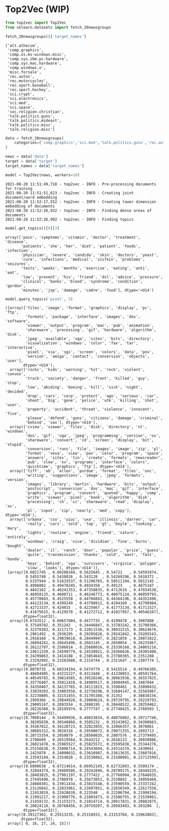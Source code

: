 # Top2Vec (WIP)


```python
from top2vec import Top2Vec
from sklearn.datasets import fetch_20newsgroups
```


```python
fetch_20newsgroups()['target_names']
```




    ['alt.atheism',
     'comp.graphics',
     'comp.os.ms-windows.misc',
     'comp.sys.ibm.pc.hardware',
     'comp.sys.mac.hardware',
     'comp.windows.x',
     'misc.forsale',
     'rec.autos',
     'rec.motorcycles',
     'rec.sport.baseball',
     'rec.sport.hockey',
     'sci.crypt',
     'sci.electronics',
     'sci.med',
     'sci.space',
     'soc.religion.christian',
     'talk.politics.guns',
     'talk.politics.mideast',
     'talk.politics.misc',
     'talk.religion.misc']




```python
data = fetch_20newsgroups(
    categories=['comp.graphics','sci.med','talk.politics.guns','rec.autos','soc.religion.christian']
)
```


```python
news = data['data']
target = data['target']
target_names = data['target_names']
```


```python
model = Top2Vec(news, workers=10)
```

    2021-08-20 11:51:49,718 - top2vec - INFO - Pre-processing documents for training
    2021-08-20 11:51:51,623 - top2vec - INFO - Creating joint document/word embedding
    2021-08-20 11:52:17,552 - top2vec - INFO - Creating lower dimension embedding of documents
    2021-08-20 11:52:26,932 - top2vec - INFO - Finding dense areas of documents
    2021-08-20 11:52:26,992 - top2vec - INFO - Finding topics



```python
model.get_topics()[0][3]
```




    array(['pain', 'symptoms', 'vitamin', 'doctor', 'treatment', 'disease',
           'patients', 'she', 'her', 'diet', 'patient', 'foods', 'infection',
           'physician', 'severe', 'candida', 'skin', 'doctors', 'yeast',
           'cure', 'infections', 'medical', 'zisfein', 'problems', 'seizures',
           'tests', 'weeks', 'months', 'exercise', 'eating', 'anti', 'eat',
           'low', 'prevent', 'hiv', 'friend', 'dsl', 'advice', 'pressure',
           'clinical', 'banks', 'blood', 'syndrome', 'condition', 'gordon',
           'minutes', 'jxp', 'damage', 'cadre', 'food'], dtype='<U14')




```python
model.query_topics('pixel', 5)
```




    ([array(['files', 'image', 'format', 'graphics', 'display', 'pc', 'ftp',
             'formats', 'package', 'interface', 'images', 'dos', 'software',
             'viewer', 'output', 'program', 'mac', 'pub', 'animation',
             'shareware', 'processing', 'gif', 'hardware', 'algorithm', 'disk',
             'jpeg', 'available', 'vga', 'sites', 'bits', 'directory',
             'visualization', 'windows', 'color', 'fax', 'tar', 'interactive',
             'pixel', 'via', 'sgi', 'screen', 'colors', 'data', 'pov',
             'version', 'amiga', 'contact', 'conversion', 'objects', 'user'],
            dtype='<U14'),
      array(['rocks', 'kids', 'warning', 'hit', 'rock', 'violent', 'convex',
             'truck', 'society', 'danger', 'front', 'killed', 'guy', 'stop',
             'low', 'abiding', 'boeing', 'kill', 'sick', 'night', 'decided',
             'drop', 'cars', 'corp', 'protect', 'ago', 'serious', 'car',
             'shoot', 'big', 'gone', 'police', 'utk', 'killing', 'shot', 'user',
             'property', 'accident', 'threat', 'violence', 'innocent', 'five',
             'please', 'defend', 'guns', 'citizens', 'damage', 'criminal',
             'behind', 'vax'], dtype='<U14'),
      array(['cview', 'viewer', 'files', 'disk', 'directory', 'nl', 'windows',
             'dos', 'gif', 'vga', 'jpeg', 'programming', 'version', 'os',
             'shareware', 'convert', 'cd', 'screen', 'display', 'bit', 'stupid',
             'conversion', 'runs', 'file', 'images', 'image', 'zip', 'pl',
             'format', 'vesa', 'view', 'pov', 'color', 'program', 'space',
             'answers', 'sites', 'tin', 'create', 'formats', 'newsreader',
             'pub', 'slow', 'xv', 'programs', 'interface', 'colors',
             'quicktime', 'graphics', 'ftp'], dtype='<U14'),
      array(['tiff', 'ab', 'allen', 'purdue', 'format', 'files', 'unc',
             'writing', 'suggestions', 'image', 'jpeg', 'formats', 'version',
             'images', 'library', 'martin', 'hardware', 'bits', 'output',
             'postscript', 'conversion', 'dos', 'mac', 'gif', 'interface',
             'graphics', 'program', 'convert', 'quoted', 'happy', 'comp',
             'write', 'viewer', 'pixel', 'book', 'algorithm', 'disk',
             'processing', 'ch', 'cc', 'shareware', 'read', 'display', 'xv',
             'pl', 'input', 'zip', 'nearly', 'med', 'copy'], dtype='<U14'),
      array(['urbana', 'cso', 'uiuc', 'uxa', 'illinois', 'darren', 'car',
             'really', 'cars', 'sold', 'top', 'gt', 'boyle', 'looking', 'mary',
             'lights', 'routine', 'engine', 'friend', 'saturn', 'entirely',
             'windows', 'craig', 'nice', 'dividian', 'fine', 'burns', 'bought',
             'dealer', 'il', 'ranch', 'door', 'popular', 'price', 'guess',
             'quite', 'transmission', 'thanks', 'cold', 'east', 'fast', 'honda',
             'keys', 'behind', 'vga', 'survivors', 'virginia', 'polygon',
             'slow', 'looks'], dtype='<U14')],
     [array([0.6021745 , 0.60208344, 0.5625645 , 0.54721   , 0.54593974,
             0.5455748 , 0.5438826 , 0.543128  , 0.54269296, 0.5418372 ,
             0.5337944 , 0.51633537, 0.51296765, 0.50511104, 0.5012145 ,
             0.4996002 , 0.49478245, 0.4934358 , 0.49123   , 0.4875347 ,
             0.4842102 , 0.48241353, 0.47358835, 0.4712616 , 0.47034538,
             0.46958125, 0.4680711 , 0.46246773, 0.46075124, 0.46059793,
             0.45770603, 0.4525558 , 0.44766843, 0.44364196, 0.44352496,
             0.44123134, 0.4399249 , 0.43798912, 0.4294169 , 0.42798984,
             0.42723337, 0.424015  , 0.4225667 , 0.41773134, 0.41711527,
             0.41675615, 0.4129578 , 0.41272712, 0.41027957, 0.40546167],
            dtype=float32),
      array([0.6743512 , 0.60657084, 0.4477735 , 0.4199478 , 0.3907888 ,
             0.37549782, 0.351242  , 0.34446847, 0.33783242, 0.32700366,
             0.32370383, 0.3217173 , 0.32011536, 0.30931515, 0.30624676,
             0.2961492 , 0.2936295 , 0.29295826, 0.29241842, 0.29205543,
             0.2916168 , 0.29039618, 0.28449947, 0.2821859 , 0.28072822,
             0.26894262, 0.26645496, 0.2663145 , 0.2650054 , 0.26235867,
             0.26122707, 0.2586014 , 0.25688016, 0.25330168, 0.24865216,
             0.24611339, 0.24599779, 0.24538921, 0.24366626, 0.24305408,
             0.24299863, 0.2414188 , 0.23854643, 0.23780365, 0.2351208 ,
             0.23292992, 0.23202688, 0.2314744 , 0.2311647 , 0.2307774 ],
            dtype=float32),
      array([0.8070735 , 0.60334194, 0.5474779 , 0.5415514 , 0.49766305,
             0.48404905, 0.43215227, 0.4313448 , 0.41330853, 0.40591764,
             0.40549785, 0.39814585, 0.39520246, 0.38963938, 0.36557025,
             0.35776407, 0.35012418, 0.34909517, 0.34904945, 0.3487044 ,
             0.34350467, 0.34137765, 0.34111023, 0.3398481 , 0.33890432,
             0.33839393, 0.33803558, 0.32730296, 0.32684147, 0.32585087,
             0.32238805, 0.32151455, 0.31705388, 0.31352   , 0.30838156,
             0.2999366 , 0.29844928, 0.29809624, 0.29729795, 0.29229793,
             0.29005167, 0.2893554 , 0.2888195 , 0.28448522, 0.28259462,
             0.28226388, 0.28195974, 0.2777747 , 0.27740425, 0.2760503 ],
            dtype=float32),
      array([0.7090144 , 0.54499936, 0.49833834, 0.48076802, 0.39717746,
             0.38205838, 0.36548868, 0.3585232 , 0.35243052, 0.34398663,
             0.34367812, 0.34128723, 0.32822055, 0.32066357, 0.3078061 ,
             0.30685312, 0.3028316 , 0.29598072, 0.29071355, 0.2893713 ,
             0.28715354, 0.2858879 , 0.28560835, 0.2807576 , 0.27379495,
             0.2706669 , 0.26519564, 0.2643212 , 0.2616133 , 0.26030886,
             0.26021478, 0.25965527, 0.25825572, 0.25595838, 0.25344276,
             0.25156638, 0.25006714, 0.24543604, 0.24314219, 0.2430661 ,
             0.2425078 , 0.24008632, 0.23616987, 0.23613635, 0.23607016,
             0.23593184, 0.2354028 , 0.23530862, 0.23108001, 0.22712599],
            dtype=float32),
      array([0.6890638 , 0.67214614, 0.66952145, 0.62732893, 0.5509174 ,
             0.32844374, 0.29489586, 0.29242846, 0.28789175, 0.28449225,
             0.28403825, 0.27961197, 0.2777422 , 0.27760994, 0.27646035,
             0.27445498, 0.2706978 , 0.25673053, 0.2530842 , 0.24956468,
             0.24088301, 0.23911434, 0.23815548, 0.23590559, 0.23337242,
             0.23126042, 0.22833961, 0.22697851, 0.22650349, 0.22617558,
             0.22453019, 0.22428639, 0.223548  , 0.22206794, 0.21998194,
             0.21991217, 0.21900776, 0.21893473, 0.21586755, 0.21539861,
             0.21459132, 0.21153273, 0.21014714, 0.20917831, 0.20882875,
             0.20824118, 0.20768456, 0.20759207, 0.20503493, 0.203206  ],
            dtype=float32)],
     array([0.39127362, 0.25513235, 0.25318933, 0.23153704, 0.15963803],
           dtype=float32),
     array([ 0, 16, 27, 24, 15]))




```python

```
